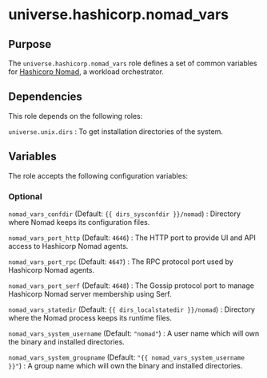 <!-- roles/nomad_vars/README.md
  -- ==========================
  --
  -- Copying
  -- -------
  --
  -- Copyright (c) 2023 universe.hashicorp authors and contributors.
  --
  -- This file is part of the *universe.hashicorp* project.
  --
  -- *universe.hashicorp* is a free software project. You can redistribute it
  -- and/or modify it following the terms of the MIT License.
  --
  -- This software project is distributed *as is*, WITHOUT WARRANTY OF ANY KIND;
  -- including but not limited to the WARRANTIES OF MERCHANTABILITY, FITNESS FOR
  -- A PARTICULAR PURPOSE and NONINFRINGEMENT.
  --
  -- You should have received a copy of the MIT License along with
  -- *universe.hashicorp*. If not, see <http://opensource.org/licenses/MIT>.
  -->

universe.hashicorp.nomad_vars
=============================

Purpose
-------

The `universe.hashicorp.nomad_vars` role defines a set of common variables for
[Hashicorp Nomad](https://www.nomadproject.io/), a workload orchestrator.

Dependencies
------------

This role depends on the following roles:

`universe.unix.dirs`
: To get installation directories of the system.

Variables
---------

The role accepts the following configuration variables:

### Optional

`nomad_vars_confdir` (Default: `{{ dirs_sysconfdir }}/nomad`)
: Directory where Nomad keeps its configuration files.

`nomad_vars_port_http` (Default: `4646`)
: The HTTP port to provide UI and API access to Hashicorp Nomad agents.

`nomad_vars_port_rpc` (Default: `4647`)
: The RPC protocol port used by Hashicorp Nomad agents.

`nomad_vars_port_serf` (Default: `4648`)
: The Gossip protocol port to manage Hashicorp Nomad server membership using
Serf.

`nomad_vars_statedir` (Default: `{{ dirs_localstatedir }}/nomad`)
: Directory where the Nomad process keeps its runtime files.

`nomad_vars_system_username` (Default: `"nomad"`)
: A user name which will own the binary and installed directories.

`nomad_vars_system_groupname` (Default: `"{{ nomad_vars_system_username }}"`)
: A group name which will own the binary and installed directories.
